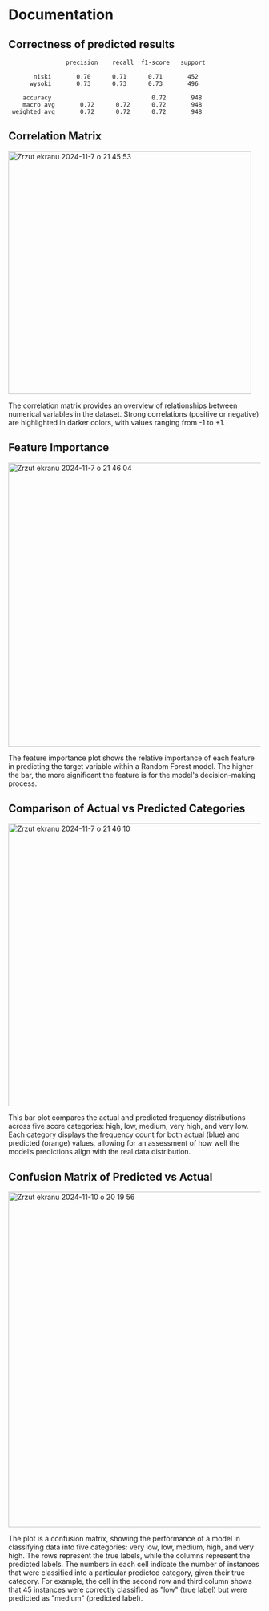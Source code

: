 # Documentation

## Correctness of predicted results
```
                precision    recall  f1-score   support

       niski       0.70      0.71      0.71       452
      wysoki       0.73      0.73      0.73       496

    accuracy                            0.72       948
    macro avg       0.72      0.72      0.72       948
 weighted avg       0.72      0.72      0.72       948
```
## Correlation Matrix 

<img width="485" alt="Zrzut ekranu 2024-11-7 o 21 45 53" src="https://github.com/user-attachments/assets/d417d2f1-d97a-4ec3-b298-1796d96994a6">

The correlation matrix provides an overview of relationships between numerical variables in the dataset. 
Strong correlations (positive or negative) are highlighted in darker colors, with values ranging from -1 to +1.

## Feature Importance

<img width="567" alt="Zrzut ekranu 2024-11-7 o 21 46 04" src="https://github.com/user-attachments/assets/c880eb36-3a0e-4a9e-bb09-a525b37b32fc">

The feature importance plot shows the relative importance of each feature in predicting the target variable within a Random Forest model. 
The higher the bar, the more significant the feature is for the model's decision-making process.

## Comparison of Actual vs Predicted Categories

<img width="565" alt="Zrzut ekranu 2024-11-7 o 21 46 10" src="https://github.com/user-attachments/assets/c45a90d7-0669-4b26-8403-ba5db2bd985d">

This bar plot compares the actual and predicted frequency distributions across five score categories: high, low, medium, very high, 
and very low. Each category displays the frequency count for both actual (blue) and predicted (orange) values, 
allowing for an assessment of how well the model’s predictions align with the real data distribution.

## Confusion Matrix of Predicted vs Actual

<img width="670" alt="Zrzut ekranu 2024-11-10 o 20 19 56" src="https://github.com/user-attachments/assets/ad045e89-b191-42f2-be46-feb1e490578a">

The plot is a confusion matrix, showing the performance of a model in classifying data into five categories: very low, low, medium, high, and very high. 
The rows represent the true labels, while the columns represent the predicted labels. 
The numbers in each cell indicate the number of instances that were classified into a particular predicted category, given their true category. 
For example, the cell in the second row and third column shows that 45 instances were correctly classified as "low" (true label) but were predicted as "medium" (predicted label).

